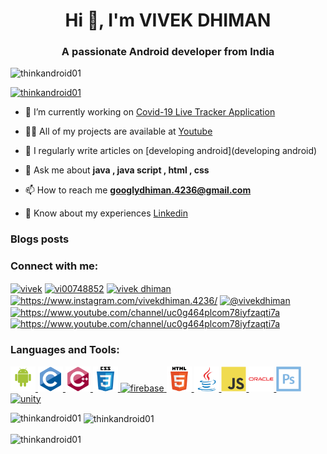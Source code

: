 <h1 align="center">Hi 👋, I'm VIVEK DHIMAN</h1>
<h3 align="center">A passionate Android developer from India</h3>

<p align="left"> <img src="https://komarev.com/ghpvc/?username=thinkandroid01&label=Profile%20views&color=0e75b6&style=flat" alt="thinkandroid01" /> </p>

<p align="left"> <a href="https://github.com/ryo-ma/github-profile-trophy"><img src="https://github-profile-trophy.vercel.app/?username=thinkandroid01" alt="thinkandroid01" /></a> </p>

- 🔭 I’m currently working on [Covid-19 Live Tracker Application](https://github.com/THINKandroid01/Covid-19_Live-Tracking_Project)

- 👨‍💻 All of my projects are available at [Youtube](https://www.youtube.com/channel/UC0G464PLcom78IyfzaQTi7A)

- 📝 I regularly write articles on [developing android](developing android)

- 💬 Ask me about **java , java script , html , css**

- 📫 How to reach me **googlydhiman.4236@gmail.com**

- 📄 Know about my experiences [Linkedin](https://www.linkedin.com/in/vivek-dhiman01/)

### Blogs posts
<!-- BLOG-POST-LIST:START -->
<!-- BLOG-POST-LIST:END -->

<h3 align="left">Connect with me:</h3>
<p align="left">
<a href="https://dev.to/vivek" target="blank"><img align="center" src="https://cdn.jsdelivr.net/npm/simple-icons@3.0.1/icons/dev-dot-to.svg" alt="vivek" height="30" width="40" /></a>
<a href="https://twitter.com/vi00748852" target="blank"><img align="center" src="https://cdn.jsdelivr.net/npm/simple-icons@3.0.1/icons/twitter.svg" alt="vi00748852" height="30" width="40" /></a>
<a href="https://www.linkedin.com/in/vivek-dhiman01/" target="blank"><img align="center" src="https://cdn.jsdelivr.net/npm/simple-icons@3.0.1/icons/linkedin.svg" alt="vivek dhiman" height="30" width="40" /></a>
<a href="https://instagram.com/https://www.instagram.com/vivekdhiman.4236/" target="blank"><img align="center" src="https://cdn.jsdelivr.net/npm/simple-icons@3.0.1/icons/instagram.svg" alt="https://www.instagram.com/vivekdhiman.4236/" height="30" width="40" /></a>
<a href="https://medium.com/@vivekdhiman" target="blank"><img align="center" src="https://cdn.jsdelivr.net/npm/simple-icons@3.0.1/icons/medium.svg" alt="@vivekdhiman" height="30" width="40" /></a>
<a href="https://www.youtube.com/c/https://www.youtube.com/channel/uc0g464plcom78iyfzaqti7a" target="blank"><img align="center" src="https://cdn.jsdelivr.net/npm/simple-icons@3.0.1/icons/youtube.svg" alt="https://www.youtube.com/channel/uc0g464plcom78iyfzaqti7a" height="30" width="40" /></a>
<a href="/https://www.youtube.com/channel/uc0g464plcom78iyfzaqti7a" target="blank"><img align="center" src="https://cdn.jsdelivr.net/npm/simple-icons@3.0.1/icons/rss.svg" alt="https://www.youtube.com/channel/uc0g464plcom78iyfzaqti7a" height="30" width="40" /></a>
</p>

<h3 align="left">Languages and Tools:</h3>
<p align="left"> <a href="https://developer.android.com" target="_blank"> <img src="https://raw.githubusercontent.com/devicons/devicon/master/icons/android/android-original-wordmark.svg" alt="android" width="40" height="40"/> </a> <a href="https://www.cprogramming.com/" target="_blank"> <img src="https://raw.githubusercontent.com/devicons/devicon/master/icons/c/c-original.svg" alt="c" width="40" height="40"/> </a> <a href="https://www.w3schools.com/cpp/" target="_blank"> <img src="https://raw.githubusercontent.com/devicons/devicon/master/icons/cplusplus/cplusplus-original.svg" alt="cplusplus" width="40" height="40"/> </a> <a href="https://www.w3schools.com/css/" target="_blank"> <img src="https://raw.githubusercontent.com/devicons/devicon/master/icons/css3/css3-original-wordmark.svg" alt="css3" width="40" height="40"/> </a> <a href="https://firebase.google.com/" target="_blank"> <img src="https://www.vectorlogo.zone/logos/firebase/firebase-icon.svg" alt="firebase" width="40" height="40"/> </a> <a href="https://www.w3.org/html/" target="_blank"> <img src="https://raw.githubusercontent.com/devicons/devicon/master/icons/html5/html5-original-wordmark.svg" alt="html5" width="40" height="40"/> </a> <a href="https://www.java.com" target="_blank"> <img src="https://raw.githubusercontent.com/devicons/devicon/master/icons/java/java-original.svg" alt="java" width="40" height="40"/> </a> <a href="https://developer.mozilla.org/en-US/docs/Web/JavaScript" target="_blank"> <img src="https://raw.githubusercontent.com/devicons/devicon/master/icons/javascript/javascript-original.svg" alt="javascript" width="40" height="40"/> </a> <a href="https://www.oracle.com/" target="_blank"> <img src="https://raw.githubusercontent.com/devicons/devicon/master/icons/oracle/oracle-original.svg" alt="oracle" width="40" height="40"/> </a> <a href="https://www.photoshop.com/en" target="_blank"> <img src="https://raw.githubusercontent.com/devicons/devicon/master/icons/photoshop/photoshop-line.svg" alt="photoshop" width="40" height="40"/> </a> <a href="https://unity.com/" target="_blank"> <img src="https://www.vectorlogo.zone/logos/unity3d/unity3d-icon.svg" alt="unity" width="40" height="40"/> </a> </p>

<p><img align="left" src="https://github-readme-stats.vercel.app/api/top-langs?username=thinkandroid01&show_icons=true&locale=en&layout=compact" alt="thinkandroid01" /></p>

<p>&nbsp;<img align="center" src="https://github-readme-stats.vercel.app/api?username=thinkandroid01&show_icons=true&locale=en" alt="thinkandroid01" /></p>

<p><img align="center" src="https://github-readme-streak-stats.herokuapp.com/?user=thinkandroid01&" alt="thinkandroid01" /></p>
